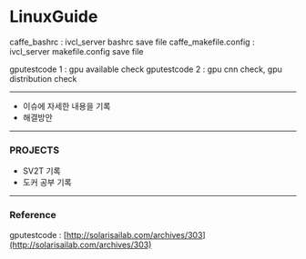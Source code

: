 # LinuxGuide
  
caffe_bashrc : ivcl_server bashrc save file
caffe_makefile.config : ivcl_server makefile.config save file

  
gputestcode 1 : gpu available check
gputestcode 2 : gpu cnn check, gpu distribution check
  
---  
- 이슈에 자세한 내용을 기록
- 해결방안
  
---
### PROJECTS
- SV2T 기록
- 도커 공부 기록

---
### Reference

gputestcode : [http://solarisailab.com/archives/303](http://solarisailab.com/archives/303)

